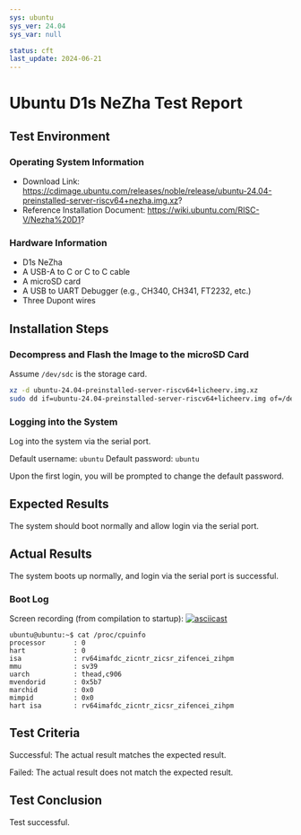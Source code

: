 ```yaml
---
sys: ubuntu
sys_ver: 24.04
sys_var: null

status: cft
last_update: 2024-06-21
---
```


# Ubuntu D1s NeZha Test Report

## Test Environment

### Operating System Information

- Download Link: https://cdimage.ubuntu.com/releases/noble/release/ubuntu-24.04-preinstalled-server-riscv64+nezha.img.xz?
- Reference Installation Document: https://wiki.ubuntu.com/RISC-V/Nezha%20D1?

### Hardware Information

- D1s NeZha
- A USB-A to C or C to C cable
- A microSD card
- A USB to UART Debugger (e.g., CH340, CH341, FT2232, etc.)
- Three Dupont wires

## Installation Steps

### Decompress and Flash the Image to the microSD Card

Assume `/dev/sdc` is the storage card.

```bash
xz -d ubuntu-24.04-preinstalled-server-riscv64+licheerv.img.xz
sudo dd if=ubuntu-24.04-preinstalled-server-riscv64+licheerv.img of=/dev/sdc bs=1m status=progress
```

### Logging into the System

Log into the system via the serial port.

Default username: `ubuntu`
Default password: `ubuntu`

Upon the first login, you will be prompted to change the default password.

## Expected Results

The system should boot normally and allow login via the serial port.

## Actual Results

The system boots up normally, and login via the serial port is successful.

### Boot Log

Screen recording (from compilation to startup):
[![asciicast](https://asciinema.org/a/gPmHuofP650Kl9mTp8xLk1tod.svg)](https://asciinema.org/a/gPmHuofP650Kl9mTp8xLk1tod)

```log
ubuntu@ubuntu:~$ cat /proc/cpuinfo                                              processor       : 0                                                             hart            : 0                                                             isa             : rv64imafdc_zicntr_zicsr_zifencei_zihpm                        mmu             : sv39                                                          uarch           : thead,c906                                                    mvendorid       : 0x5b7                                                         marchid         : 0x0                                                           mimpid          : 0x0                                                           hart isa        : rv64imafdc_zicntr_zicsr_zifencei_zihpm
```

## Test Criteria

Successful: The actual result matches the expected result.

Failed: The actual result does not match the expected result.

## Test Conclusion

Test successful.

